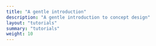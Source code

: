 ```yaml
---
title: "A gentle introduction"
description: "A gentle introduction to concept design"
layout: "tutorials"
summary: "tutorials"
weight: 10
---
```

